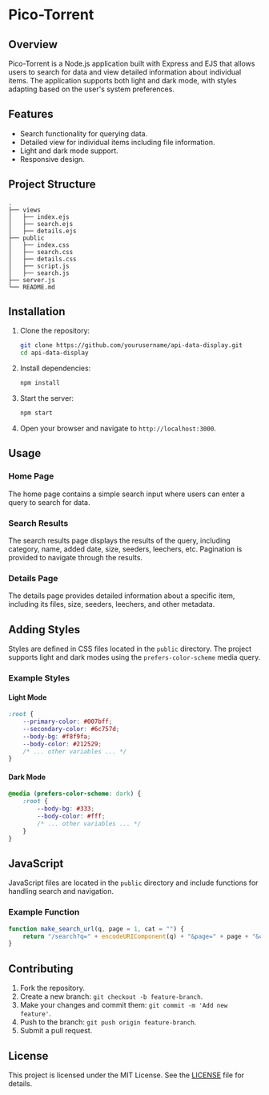 # Pico-Torrent

## Overview

Pico-Torrent is a Node.js application built with Express and EJS that allows users to search for data and view detailed information about individual items. The application supports both light and dark mode, with styles adapting based on the user's system preferences.

## Features

- Search functionality for querying data.
- Detailed view for individual items including file information.
- Light and dark mode support.
- Responsive design.

## Project Structure

```
.
├── views
│   ├── index.ejs
│   ├── search.ejs
│   ├── details.ejs
├── public
│   ├── index.css
│   ├── search.css
│   ├── details.css
│   ├── script.js
│   ├── search.js
├── server.js
└── README.md
```

## Installation

1. Clone the repository:
   ```bash
   git clone https://github.com/yourusername/api-data-display.git
   cd api-data-display
   ```

2. Install dependencies:
   ```bash
   npm install
   ```

3. Start the server:
   ```bash
   npm start
   ```

4. Open your browser and navigate to `http://localhost:3000`.

## Usage

### Home Page

The home page contains a simple search input where users can enter a query to search for data.

### Search Results

The search results page displays the results of the query, including category, name, added date, size, seeders, leechers, etc. Pagination is provided to navigate through the results.

### Details Page

The details page provides detailed information about a specific item, including its files, size, seeders, leechers, and other metadata.

## Adding Styles

Styles are defined in CSS files located in the `public` directory. The project supports light and dark modes using the `prefers-color-scheme` media query.

### Example Styles

#### Light Mode
```css
:root {
    --primary-color: #007bff;
    --secondary-color: #6c757d;
    --body-bg: #f8f9fa;
    --body-color: #212529;
    /* ... other variables ... */
}
```

#### Dark Mode
```css
@media (prefers-color-scheme: dark) {
    :root {
        --body-bg: #333;
        --body-color: #fff;
        /* ... other variables ... */
    }
}
```

## JavaScript

JavaScript files are located in the `public` directory and include functions for handling search and navigation.

### Example Function
```js
function make_search_url(q, page = 1, cat = "") {
    return "/search?q=" + encodeURIComponent(q) + "&page=" + page + "&cat=" + cat;
}
```

## Contributing

1. Fork the repository.
2. Create a new branch: `git checkout -b feature-branch`.
3. Make your changes and commit them: `git commit -m 'Add new feature'`.
4. Push to the branch: `git push origin feature-branch`.
5. Submit a pull request.

## License

This project is licensed under the MIT License. See the [LICENSE](LICENSE) file for details.

